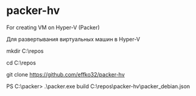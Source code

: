 # packer-hv
For creating VM on Hyper-V (Packer)

Для развертывания виртуальных машин в Hyper-V

mkdir C:\repos

cd C:\repos

git clone https://github.com/effko32/packer-hv

PS C:\packer> .\packer.exe build C:\repos\packer-hv\packer_debian.json
